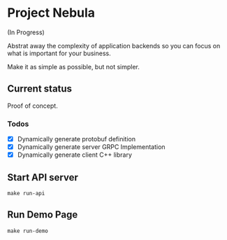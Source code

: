 # Project Nebula
(In Progress)

Abstrat away the complexity of application backends so you can focus on what is important for your business.

Make it as simple as possible, but not simpler.

## Current status
Proof of concept.

### Todos
- [x] Dynamically generate protobuf definition
- [x] Dynamically generate server GRPC Implementation
- [x] Dynamically generate client C++ library

## Start API server
```
make run-api
```

## Run Demo Page
```
make run-demo
```